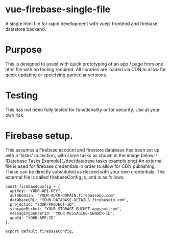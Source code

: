 # vue-firebase-single-file
A single html file for rapid development with vuejs frontend and firebase datastore backend.

# Purpose
This is designed to assist with quick prototyping of an app / page from one html file with no tooling required.  All libraries are loaded via CDN to allow for quick updating or speicfying particular versions.

# Testing
This has not been fully tested for functionality or for security.  Use at your own risk.

# Firebase setup.
This assumes a Firebase account and firestore database has been set up with a 'tasks' collection, with some tasks as shown in the image below:
![Database Tasks Example](./doc/database tasks example.png)
An external file is used for firebase credentials in order to allow for CDN publishing.  These can be directly substituted as desired with your own credentials.
The external file is called firebaseConfig.js, and is as follows:
```
const firebaseConfig = {
  apiKey: "YOUR-API-KEY",
  authDomain: "YOUR-AUTH-DOMAIN.firebaseapp.com",
  databaseURL: "YOUR-DATABASE-DETAILS.firebaseio.com",
  projectId: "YOUR-PROJECT-ID",
  storageBucket: "YOUR-STORAGE-BUCKET.appspot.com",
  messagingSenderId: "YOUR-MESSAGING-SENDER-ID",
  appId: "YOUR-APP-ID"
};

export default firebaseConfig;
```
